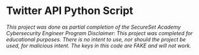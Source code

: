 # Twitter API Python Script

_This project was done as partial completion of the SecureSet Academy Cybersecurity Engineer Program_
_Disclaimer: This project was completed for educational purposes.  There is no intent to use, nor should the project be used, for malicious intent.  The keys in this code are FAKE and will not work._
